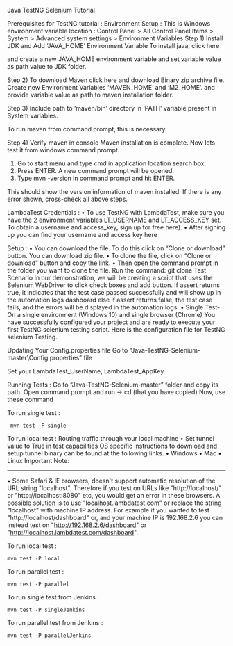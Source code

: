 Java TestNG Selenium Tutorial

Prerequisites for TestNG tutorial :
Environment Setup :
This is Windows environment variable location :
Control Panel > All Control Panel Items > System > Advanced system settings > Environment Variables
Step 1) Install JDK and Add ‘JAVA_HOME’ Environment Variable
To install java, click here

 and create a new JAVA_HOME environment variable and set variable value as path value to JDK folder.
 
Step 2) To download Maven click  here and download Binary zip archive file.  Create new Environment Variables
 ‘MAVEN_HOME’ and ‘M2_HOME’.
and provide variable value as path to maven installation folder.
 

Step 3) Include path to ‘maven/bin’ directory in ‘PATH’ variable present in System variables.

To run maven from command prompt, this is necessary. 

 


Step 4) Verify maven in console
Maven installation is complete. Now lets test it from windows command prompt.
1.	Go to start menu and type cmd in application location search box.
2.	Press ENTER. A new command prompt will be opened.
3.	Type mvn -version in command prompt and hit ENTER.

 
This should show the version information of maven installed. If there is any error shown, cross-check all above steps.

LambdaTest Credentials :
•	To use TestNG with LambdaTest, make sure you have the 2 environment variables LT_USERNAME and LT_ACCESS_KEY set. To obtain a username and access_key, sign up for free here).
•	After signing up you can find your username and access key here

Setup :
•	You can download the file. To do this click on “Clone or download” button. You can download zip file.
•	To clone the file, click on “Clone or download” button and copy the link.
•	Then open the command prompt in the folder you want to clone the file. Run the command:
git clone <paste the link here>
Test Scenario
In our demonstration, we will be creating a script that uses the Selenium WebDriver to click check boxes and add button. If assert returns true, it indicates that the test case passed successfully and will show up in the automation logs dashboard else if assert returns false, the test case fails, and the errors will be displayed in the automation logs.
•	Single Test- On a single environment (Windows 10) and single browser (Chrome)
You have successfully configured your project and are ready to execute your first TestNG selenium testing script. Here is the configuration file for TestNG selenium Testing. 

Updating Your Config.properties file
Go to “Java-TestNG-Selenium-master\Config.properties” file

Set your LambdaTest_UserName, LambdaTest_AppKey.

Running Tests :
Go to “Java-TestNG-Selenium-master” folder and copy its path.
Open command prompt and run -> cd <path>(that you have copied)
Now, use these command

To run single test :

     mvn test -P single
To run local test :
Routing traffic through your local machine
•	Set tunnel value to True in test capabilities
OS specific instructions to download and setup tunnel binary can be found at the following links.
•	Windows
•	Mac
•	Linux
Important Note:
________________________________________
•	Some Safari & IE browsers, doesn't support automatic resolution of the URL string "localhost". Therefore if you test on URLs like "http://localhost/" or "http://localhost:8080" etc, you would get an error in these browsers. A possible solution is to use "localhost.lambdatest.com" or replace the string "localhost" with machine IP address. For example if you wanted to test "http://localhost/dashboard" or, and your machine IP is 192.168.2.6 you can instead test on "http://192.168.2.6/dashboard" or "http://localhost.lambdatest.com/dashboard".


To run local test :

    mvn test -P local


To run parallel test :

    mvn test -P parallel

To run single test from Jenkins :

    mvn test -P singleJenkins

To run parallel test from Jenkins :

    mvn test -P parallelJenkins


